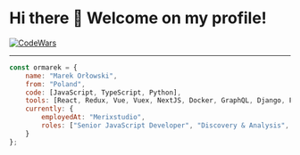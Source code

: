 # Hi there 👋 Welcome on my profile!

[![CodeWars](https://www.codewars.com/users/ormarek/badges/micro)](https://www.codewars.com/users/ormarek/)

---

```javascript
const ormarek = {
    name: "Marek Orłowski",
    from: "Poland",
    code: [JavaScript, TypeScript, Python],
    tools: [React, Redux, Vue, Vuex, NextJS, Docker, GraphQL, Django, FastAPI],
    currently: {
        employedAt: "Merixstudio",
        roles: ["Senior JavaScript Developer", "Discovery & Analysis", "Mentor"]
    }
};
```
